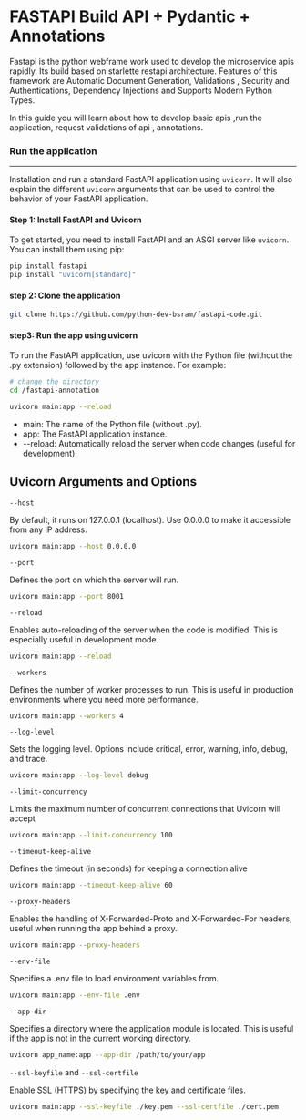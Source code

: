 # FASTAPI Build API + Pydantic + Annotations

Fastapi is the python webframe work used to develop the microservice apis rapidly. Its build based on starlette restapi architecture. Features of this framework are Automatic Document Generation, Validations , Security and Authentications, Dependency Injections and Supports Modern Python Types.

In this guide you will learn about how to develop basic apis ,run the application, request validations of api , annotations.

### Run the application
---

Installation and run a standard FastAPI application using `uvicorn`. It will also explain the different `uvicorn` arguments that can be used to control the behavior of your FastAPI application.

#### Step 1: Install FastAPI and Uvicorn

To get started, you need to install FastAPI and an ASGI server like `uvicorn`. You can install them using pip:

```bash
pip install fastapi
pip install "uvicorn[standard]"
```

#### step 2: Clone the application

```bash
git clone https://github.com/python-dev-bsram/fastapi-code.git
```

#### step3: Run the app using uvicorn

To run the FastAPI application, use uvicorn with the Python file (without the .py extension) followed by the app instance. For example:

```bash
# change the directory
cd /fastapi-annotation 
```

```bash
uvicorn main:app --reload
```

- main: The name of the Python file (without .py).
- app: The FastAPI application instance.
- --reload: Automatically reload the server when code changes (useful for development).

## Uvicorn Arguments and Options

`--host`

By default, it runs on 127.0.0.1 (localhost). Use 0.0.0.0 to make it accessible from any IP address.

```bash
uvicorn main:app --host 0.0.0.0
```

``--port``

Defines the port on which the server will run.

```bash
uvicorn main:app --port 8001
```

``--reload``

Enables auto-reloading of the server when the code is modified. This is especially useful in development mode.

```bash
uvicorn main:app --reload
```

``--workers``

Defines the number of worker processes to run. This is useful in production environments where you need more performance.

```bash
uvicorn main:app --workers 4
```

``--log-level``

Sets the logging level. Options include critical, error, warning, info, debug, and trace.

```bash
uvicorn main:app --log-level debug
```

``--limit-concurrency``

Limits the maximum number of concurrent connections that Uvicorn will accept

```bash
uvicorn main:app --limit-concurrency 100
```

``--timeout-keep-alive``

Defines the timeout (in seconds) for keeping a connection alive

```bash
uvicorn main:app --timeout-keep-alive 60
```
`--proxy-headers`

Enables the handling of X-Forwarded-Proto and X-Forwarded-For headers, useful when running the app behind a proxy.
```bash
uvicorn main:app --proxy-headers
```

`--env-file`

Specifies a .env file to load environment variables from.

```bash
uvicorn main:app --env-file .env
```

`--app-dir`

Specifies a directory where the application module is located. This is useful if the app is not in the current working directory.

```bash
uvicorn app_name:app --app-dir /path/to/your/app
```

`--ssl-keyfile` and `--ssl-certfile`

Enable SSL (HTTPS) by specifying the key and certificate files.

```bash
uvicorn main:app --ssl-keyfile ./key.pem --ssl-certfile ./cert.pem
```




